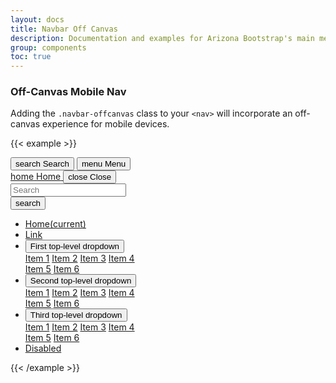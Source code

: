 ```yaml
---
layout: docs
title: Navbar Off Canvas
description: Documentation and examples for Arizona Bootstrap's main menu navigation component
group: components
toc: true
---
```


### Off-Canvas Mobile Nav

Adding the `.navbar-offcanvas` class to your `<nav>` will incorporate an off-canvas experience for mobile devices.

{{< example >}}
<div class="d-lg-none d-flex justify-content-end">
  <button data-toggle="offcanvas" type="button" data-target="#navbarOffcanvasDemo" aria-controls="navbarOffcanvasDemo" class="btn btn-red btn-menu">
    <span class="material-icons-sharp">search</span>
    <span>Search</span>
  </button>
  <button data-toggle="offcanvas" type="button" data-target="#navbarOffcanvasDemo" aria-controls="navbarOffcanvasDemo" class="btn btn-red btn-menu">
    <span class="material-icons-sharp">menu</span>
    <span>Menu</span>
  </button>
</div>
<nav class="navbar-offcanvas" id="navbarOffcanvasDemo">
  <div class="navbar-offcanvas-header">
    <div class="bg-chili d-flex justify-content-between align-items-center">
      <a href="/" class="btn btn-menu-offcanvas-nav btn-red d-flex flex-column justify-content-center navbar-offcanvas-home">
        <span class="material-icons-sharp">home</span>
        <span>Home</span>
      </a>
      <button id="navbarOffcanvasDemoClose" data-toggle="offcanvas" data-target="#navbarOffcanvasDemo" aria-controls="navbarOffcanvasDemo" class="btn btn-menu-offcanvas-nav btn-red d-flex flex-column justify-content-center navbar-offcanvas-home">
        <span class="material-icons-sharp mx-auto">close</span>
        <span class="mx-auto">Close</span>
      </button>
    </div>
    <form class="navbar-offcanvas-search bg-white">
      <div class="input-group">
        <input class="form-control" type="search" placeholder="Search" aria-label="Search">
        <div class="input-group-append">
          <button class="btn btn-search" type="submit"><span class="material-icons-sharp">search</span></button>
        </div>
      </div>
    </form>
  </div>
  <ul class="navbar-nav flex-lg-row">
    <li class="nav-item nav-item-parent active">
      <a class="nav-link" href="#">Home<span class="sr-only">(current)</span></a>
    </li>
    <li class="nav-item nav-item-parent">
      <a class="nav-link" href="#">Link</a>
    </li>
    <li class="nav-item nav-item-parent dropdown keep-open">
      <button class="nav-link dropdown-toggle" id="navbarDropdown4" data-toggle="dropdown" data-display="static" aria-expanded="false">
        First top-level dropdown
      </button>
      <div class="dropdown-menu" role="menu" aria-labelledby="navbarDropdown4">
        <a class="dropdown-item" href="#">Item 1</a>
        <a class="dropdown-item" href="#">Item 2</a>
        <a class="dropdown-item" href="#">Item 3</a>
        <a class="dropdown-item" href="#">Item 4</a>
        <div class="dropdown-divider"></div>
        <a class="dropdown-item" href="#">Item 5</a>
        <a class="dropdown-item" href="#">Item 6</a>
      </div>
    </li>
    <li class="nav-item nav-item-parent dropdown keep-open">
      <button class="nav-link dropdown-toggle" id="navbarDropdown5" data-toggle="dropdown" data-display="static" aria-expanded="false">
        Second top-level dropdown
      </button>
      <div class="dropdown-menu" role="menu" aria-labelledby="navbarDropdown5">
        <a class="dropdown-item" href="#">Item 1</a>
        <a class="dropdown-item" href="#">Item 2</a>
        <a class="dropdown-item" href="#">Item 3</a>
        <a class="dropdown-item" href="#">Item 4</a>
        <div class="dropdown-divider"></div>
        <a class="dropdown-item" href="#">Item 5</a>
        <a class="dropdown-item" href="#">Item 6</a>
      </div>
    </li>
    <li class="nav-item nav-item-parent dropdown keep-open">
      <button class="nav-link dropdown-toggle" id="navbarDropdown5" data-toggle="dropdown" data-display="static" aria-expanded="false">
        Third top-level dropdown
      </button>
      <div class="dropdown-menu" role="menu" aria-labelledby="navbarDropdown5">
        <a class="dropdown-item" href="#">Item 1</a>
        <a class="dropdown-item" href="#">Item 2</a>
        <a class="dropdown-item" href="#">Item 3</a>
        <a class="dropdown-item" href="#">Item 4</a>
        <div class="dropdown-divider"></div>
        <a class="dropdown-item" href="#">Item 5</a>
        <a class="dropdown-item" href="#">Item 6</a>
      </div>
    </li>
    <li class="nav-item nav-item-parent">
      <a class="nav-link disabled" href="#" tabindex="-1" aria-disabled="true">Disabled</a>
    </li>
  </ul>
</nav>
{{< /example >}}
